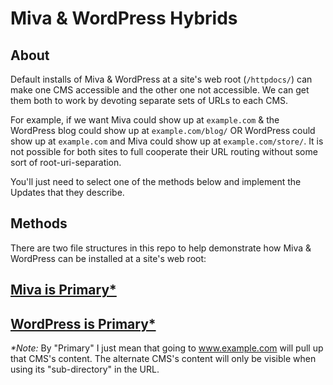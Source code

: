 # Miva & WordPress Hybrids

## About

Default installs of Miva & WordPress at a site's web root (`/httpdocs/`) can make one CMS accessible and the other one not accessible. We can get them both to work by devoting separate sets of URLs to each CMS.

For example, if we want Miva could show up at `example.com` & the WordPress blog could show up at `example.com/blog/` OR WordPress could show up at `example.com` and Miva could show up at `example.com/store/`. It is not possible for both sites to full cooperate their URL routing without some sort of root-uri-separation.

You'll just need to select one of the methods below and implement the Updates that they describe.

## Methods

There are two file structures in this repo to help demonstrate how Miva & WordPress can be installed at a site's web root:

## [Miva is Primary*](miva-is-primary#miva-is-primary)

## [WordPress is Primary*](wordpress-is-primary#wordpress-is-primary)

_*Note:_ By "Primary" I just mean that going to www.example.com will pull up that CMS's content. The alternate CMS's content will only be visible when using its "sub-directory" in the URL.